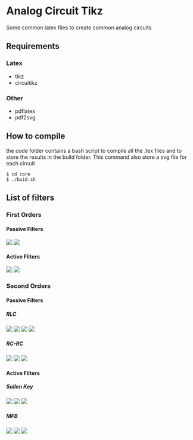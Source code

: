 # Analog Circuit Tikz

Some common latex files to create common analog circuits

## Requirements

### Latex

* tikz
* circuitikz

### Other

* pdflatex
* pdf2svg

## How to compile

the code folder contains a bash script to compile all the .tex files and to store the results in the build folder. This command also store a svg file for each circuit

```
$ cd core
$ ./buid.sh
```

## List of filters

### First Orders 

#### Passive Filters

<img src="./build/svg/RC_LP.svg">

<img src="./build/svg/RC_HP.svg">

#### Active Filters

<img src="./build/svg/SP_LP.svg">

<img src="./build/svg/SP_HP.svg">

### Second Orders 

#### Passive Filters

##### RLC

<img src="./build/svg/RLC_LP.svg">

<img src="./build/svg/RLC_BP1.svg">

<img src="./build/svg/RLC_BP2.svg">

<img src="./build/svg/RLC_HP.svg">

##### RC-RC

<img src="./build/svg/RC_RC_LP.svg">

<img src="./build/svg/RC_RC_BP.svg">

<img src="./build/svg/RC_RC_HP.svg">

#### Active Filters

##### Sallen Key

<img src="./build/svg/SK_LP.svg">

<img src="./build/svg/SK_BP.svg">

<img src="./build/svg/SK_HP.svg">

##### MFB

<img src="./build/svg/MFB_LP.svg">

<img src="./build/svg/MFB_BP.svg">

<img src="./build/svg/MFB_HP.svg">
